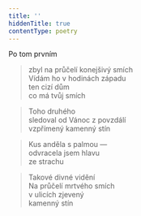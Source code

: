 ```yaml
---
title: ''
hiddenTitle: true
contentType: poetry
---
```


<section>

>   

</section>

<section>

>   

</section>

<section>

Po tom prvním

> zbyl na průčelí konejšivý smích  
> Vídám ho v hodinách západu  
> ten cizí dům  
> co má tvůj smích

</section>

<section>

> Toho druhého  
> sledoval od Vánoc z povzdálí  
> vzpřímený kamenný stín

</section>

<section>

> Kus anděla s palmou —  
> odvracela jsem hlavu  
> ze strachu

</section>

<section>

> Takové divné vidění  
> Na průčelí mrtvého smích  
> v ulicích zjevený  
> kamenný stín

</section>
